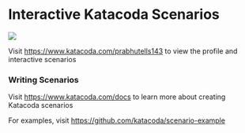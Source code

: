 # Interactive Katacoda Scenarios

[![](http://shields.katacoda.com/katacoda/prabhutells143/count.svg)](https://www.katacoda.com/prabhutells143 "Get your profile on Katacoda.com")

Visit https://www.katacoda.com/prabhutells143 to view the profile and interactive scenarios

### Writing Scenarios
Visit https://www.katacoda.com/docs to learn more about creating Katacoda scenarios

For examples, visit https://github.com/katacoda/scenario-example
